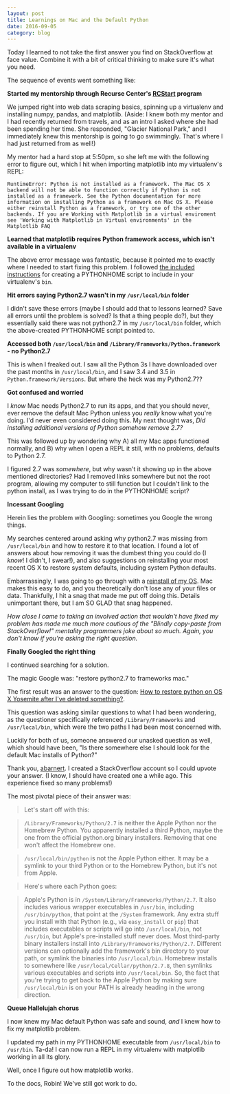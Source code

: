 ```yaml
---
layout: post
title: Learnings on Mac and the Default Python
date: 2016-09-05
category: blog
---
```

Today I learned to not take the first answer you find on StackOverflow at face value. Combine it with a bit of critical thinking to make sure it's what you need.

The sequence of events went something like:

**Started my mentorship through Recurse Center's [RCStart](https://www.recurse.com/blog/99-free-one-on-one-mentorship-for-new-programmers) program**

We jumped right into web data scraping basics, spinning up a virtualenv and installing numpy, pandas, and matplotlib. (Aside: I knew both my mentor and I had recently returned from travels, and as an intro I asked where she had been spending her time. She responded, "Glacier National Park," and I immediately knew this mentorship is going to go swimmingly. That's where I had just returned from as well!)

My mentor had a hard stop at 5:50pm, so she left me with the following error to figure out, which I hit when importing matplotlib into my virtualenv's REPL:

`RuntimeError: Python is not installed as a framework. The Mac OS X backend will not be able to function correctly if Python is not installed as a framework. See the Python documentation for more information on installing Python as a framework on Mac OS X. Please either reinstall Python as a framework, or try one of the other backends. If you are Working with Matplotlib in a virtual enviroment see 'Working with Matplotlib in Virtual environments' in the Matplotlib FAQ`

**Learned that matplotlib requires Python framework access, which isn't available in a virtualenv**

The above error message was fantastic, because it pointed me to exactly where I needed to start fixing this problem. I followed [the included instructions](http://matplotlib.org/faq/virtualenv_faq.html) for creating a PYTHONHOME script to include in your virtualenv's `bin`.

**Hit errors saying Python2.7 wasn't in my `/usr/local/bin` folder**

I didn't save these errors (maybe I should add that to lessons learned? Save all errors until the problem is solved? Is that a thing people do?), but they essentially said there was not python2.7 in my `/usr/local/bin` folder, which the above-created PYTHONHOME script pointed to.

**Accessed both `/usr/local/bin` and `/Library/Frameworks/Python.framework` - no Python2.7**

This is when I freaked out. I saw all the Python 3s I have downloaded over the past months in `/usr/local/bin`, and I saw 3.4 and 3.5 in `Python.framework/Versions`. But where the heck was my Python2.7??

**Got confused and worried**

I *know* Mac needs Python2.7 to run its apps, and that you should never, ever remove the default Mac Python unless you *really* know what you're doing. I'd never even considered doing this. My next thought was, *Did installing additional versions of Python somehow remove 2.7?*

This was followed up by wondering why A) all my Mac apps functioned normally, and B) why when I open a REPL it still, with no problems, defaults to Python 2.7.

I figured 2.7 was *somewhere*, but why wasn't it showing up in the above mentioned directories? Had I removed links somewhere but not the root program, allowing my computer to still function but I couldn't link to the python install, as I was trying to do in the PYTHONHOME script?

**Incessant Googling**

Herein lies the problem with Googling: sometimes you Google the wrong things.

My searches centered around asking why python2.7 was missing from `/usr/local/bin` and how to restore it to that location. I found a lot of answers about how removing it was the dumbest thing you could do (I *know*! I didn't, I swear!), and also suggestions on reinstalling your most recent OS X to restore system defaults, including system Python defaults.

Embarrassingly, I was going to go through with a [reinstall of my OS](https://support.apple.com/en-us/HT204904). Mac makes this easy to do, and you theoretically don't lose any of your files or data. Thankfully, I hit a snag that made me put off doing this. Details unimportant there, but I am SO GLAD that snag happened.

*How close I came to taking an involved action that wouldn't have fixed my problem has made me much more cautious of the "Blindly copy-paste from StackOverflow!" mentality programmers joke about so much. Again, you don't know if you're asking the right question.*

**Finally Googled the right thing**

I continued searching for a solution.

The magic Google was: "restore python2.7 to frameworks mac."

The first result was an answer to the question: [How to restore python on OS X Yosemite after I've deleted something?](http://stackoverflow.com/questions/26917765/how-to-restore-python-on-os-x-yosemite-after-ive-deleted-something).

This question was asking similar questions to what I had been wondering, as the questioner specifically referenced `/Library/Frameworks` and `/usr/local/bin`, which were the two paths I had been most concerned with.

Luckily for both of us, someone answered our unasked question as well, which should have been, "Is there somewhere else I should look for the default Mac installs of Python?"

Thank you, [abarnert](http://stackoverflow.com/users/908494/abarnert). I created a StackOverflow account so I could upvote your answer. (I know, I should have created one a while ago. This experience fixed so many problems!)

The most pivotal piece of their answer was:

>Let's start off with this:

>`/Library/Frameworks/Python/2.7` is neither the Apple Python nor the Homebrew Python. You apparently installed a third Python, maybe the one from the official python.org binary installers. Removing that one won't affect the Homebrew one.

>`/usr/local/bin/python` is not the Apple Python either. It may be a symlink to your third Python or to the Homebrew Python, but it's not from Apple.

>Here's where each Python goes:

>Apple's Python is in `/System/Library/Frameworks/Python/2.7`. It also includes various wrapper executables in `/usr/bin`, including `/usr/bin/python`, that point at the `/System` framework. Any extra stuff you install with that Python (e.g., via `easy_install` or `pip`) that includes executables or scripts will go into `/usr/local/bin`, not `/usr/bin`, but Apple's pre-installed stuff never does.
Most third-party binary installers install into `/Library/Frameworks/Python/2.7`. Different versions can optionally add the framework's bin directory to your path, or symlink the binaries into `/usr/local/bin`.
Homebrew installs to somewhere like `/usr/local/Cellar/python/2.7.8`, then symlinks various executables and scripts into `/usr/local/bin`.
So, the fact that you're trying to get back to the Apple Python by making sure `/usr/local/bin` is on your PATH is already heading in the wrong direction.

**Queue Hallelujah chorus**

I now knew my Mac default Python was safe and sound, *and* I knew how to fix my matplotlib problem.

I updated my path in my PYTHONHOME executable from `/usr/local/bin` to `/usr/bin`. Ta-da! I can now run a REPL in my virtualenv with matplotlib working in all its glory.

Well, once I figure out how matplotlib works.

To the docs, Robin! We've still got work to do.

